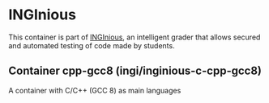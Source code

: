 INGInious
=========

This container is part of [INGInious](https://github.com/UCL-INGI/INGInious), an intelligent grader that allows secured and automated testing of code made by students.

Container cpp-gcc8 (ingi/inginious-c-cpp-gcc8)
--------------------------------------------------------

A container with C/C++ (GCC 8) as main languages
